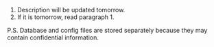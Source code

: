 1. Description will be updated tomorrow.
2. If it is tomorrow, read paragraph 1.

P.S. Database and config files are stored separately because they may contain confidential information.